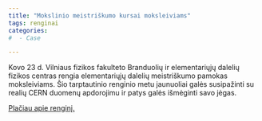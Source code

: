 ```yaml
---
title: "Mokslinio meistriškumo kursai moksleiviams"
tags: renginai
categories:
#  - Case

---
```


Kovo 23 d. Vilniaus fizikos fakulteto Branduolių ir elementariųjų dalelių fizikos centras rengia elementariųjų dalelių meistriškumo pamokas moksleiviams. Šio tarptautinio renginio metu jaunuoliai galės susipažinti su realių CERN duomenų apdorojimu ir patys galės išmėginti savo jėgas.

[Plačiau apie renginį.](http://www.ff.vu.lt/cern/renginiai)
